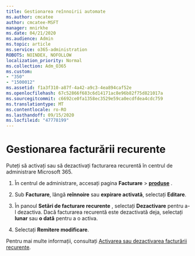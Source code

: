 ```yaml
---
title: Gestionarea reînnoirii automate
ms.author: cmcatee
author: cmcatee-MSFT
manager: mnirkhe
ms.date: 04/21/2020
ms.audience: Admin
ms.topic: article
ms.service: o365-administration
ROBOTS: NOINDEX, NOFOLLOW
localization_priority: Normal
ms.collection: Adm_O365
ms.custom:
- "350"
- "1500012"
ms.assetid: f1a3f310-a87f-4a42-a9c3-4ea894caf52e
ms.openlocfilehash: 67c52866f683c6d14171ac8e96b82f75d821017a
ms.sourcegitcommit: c6692ce0fa1358ec3529e59ca0ecdfdea4cdc759
ms.translationtype: MT
ms.contentlocale: ro-RO
ms.lasthandoff: 09/15/2020
ms.locfileid: "47778199"
---
```

# <a name="manage-recurring-billing"></a>Gestionarea facturării recurente

Puteți să activați sau să dezactivați facturarea recurentă în centrul de administrare Microsoft 365.
  
1. În centrul de administrare, accesați pagina **Facturare** \> **[produse](https://go.microsoft.com/fwlink/p/?linkid=842054)** .

2. Sub **Facturare**, lângă **reînnoire** sau **expirare activată**, selectați **Editare**.

3. În panoul **Setări de facturare recurente** , selectați **Dezactivare** pentru a-l dezactiva. Dacă facturarea recurentă este dezactivată deja, selectați **lunar** sau **o dată** pentru a o activa.

4. Selectați **Remitere modificare**.

Pentru mai multe informații, consultați [Activarea sau dezactivarea facturării recurente](https://docs.microsoft.com/microsoft-365/commerce/subscriptions/renew-your-subscription#turn-recurring-billing-off-or-on).